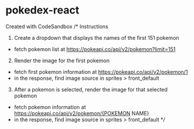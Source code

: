 # pokedex-react
Created with CodeSandbox
  /*
Instructions
1. Create a dropdown that displays the names of the first 151 pokemon
- fetch pokemon list at https://pokeapi.co/api/v2/pokemon?limit=151

2. Render the image for the first pokemon
- fetch first pokemon information at https://pokeapi.co/api/v2/pokemon/1
- in the response, find image source in sprites > front_default

3. After a pokemon is selected, render the image for that selected pokemon
- fetch pokemon information at https://pokeapi.co/api/v2/pokemon/{POKEMON NAME}
- in the response, find image source in sprites > front_default
*/